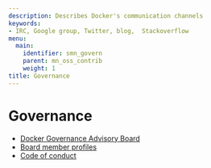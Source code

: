 ```yaml
---
description: Describes Docker's communication channels
keywords:
- IRC, Google group, Twitter, blog,  Stackoverflow
menu:
  main:
    identifier: smn_govern
    parent: mn_oss_contrib
    weight: 1
title: Governance
---
```


# Governance

* [Docker Governance Advisory Board](dgab-info.md )
* [Board member profiles](board-profiles.md )
* [Code of conduct](conduct-code.md)   
